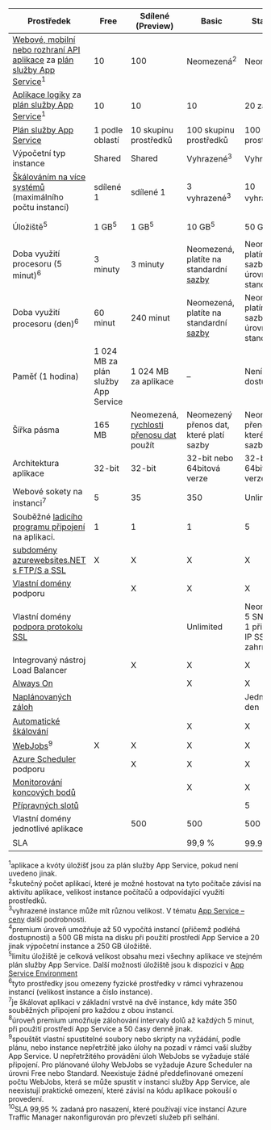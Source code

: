 | Prostředek | Free | Sdílené (Preview) | Basic | Standard | Premium (Preview)</th> |
| --- | --- | --- | --- | --- | --- |
| [Webové, mobilní nebo rozhraní API aplikace](https://azure.microsoft.com/services/app-service/) za [plán služby App Service](../articles/app-service/azure-web-sites-web-hosting-plans-in-depth-overview.md)<sup>1</sup> |10 |100 |Neomezená<sup>2</sup> |Neomezená<sup>2</sup> |Neomezená<sup>2</sup> |
| [Aplikace logiky](https://azure.microsoft.com/services/app-service/logic/) za [plán služby App Service](../articles/app-service/azure-web-sites-web-hosting-plans-in-depth-overview.md)</a><sup>1</sup> |10 |10 |10 |20 za jádra |20 za jádra |
| [Plán služby App Service](../articles/app-service/azure-web-sites-web-hosting-plans-in-depth-overview.md) |1 podle oblastí |10 skupinu prostředků |100 skupinu prostředků |100 skupinu prostředků |100 skupinu prostředků |
| Výpočetní typ instance |Shared |Shared |Vyhrazené<sup>3</sup> |Vyhrazené<sup>3</sup> |Vyhrazené<sup>3</sup></p> |
| [Škálováním na více systémů](../articles/app-service-web/web-sites-scale.md) (maximálního počtu instancí) |sdílené 1 |sdílené 1 |3 vyhrazené<sup>3</sup> |10 vyhrazené<sup>3</sup> |20 vyhrazené (50 v App Service Environment)<sup>3,4</sup> |
| Úložiště<sup>5</sup> |1 GB<sup>5</sup> |1 GB<sup>5</sup> |10 GB<sup>5</sup> |50 GB<sup>5</sup> |500 GB<sup>4,5</sup></p> |
| Doba využití procesoru (5 minut)<sup>6</sup> |3 minuty |3 minuty |Neomezená, platíte na standardní [sazby](https://azure.microsoft.com/pricing/details/app-service/)</a> |Neomezený, platím na sazby úrovně standard |Neomezený, platím na sazby úrovně standard |
| Doba využití procesoru (den)<sup>6</sup> |60 minut |240 minut |Neomezená, platíte na standardní [sazby](https://azure.microsoft.com/pricing/details/app-service/)</a> |Neomezený, platím na sazby úrovně standard |Neomezený, platím na sazby úrovně standard |
| Paměť (1 hodina) |1 024 MB za plán služby App Service |1 024 MB za aplikace |– |Není dostupné. |– |
| Šířka pásma |165 MB |Neomezená, [rychlosti přenosu dat](https://azure.microsoft.com/pricing/details/data-transfers/) použít |Neomezený přenos dat, které platí sazby |Neomezený přenos dat, které platí sazby |Neomezený přenos dat, které platí sazby |
| Architektura aplikace |32-bit |32-bit |32-bit nebo 64bitová verze |32-bit nebo 64bitová verze |32-bit nebo 64bitová verze |
| Webové sokety na instanci<sup>7</sup> |5 |35 |350 |Unlimited |Unlimited |
| Souběžné [ladicího programu připojení](../articles/app-service-web/web-sites-dotnet-troubleshoot-visual-studio.md) na aplikaci. |1 |1 |1 |5 |5 |
| [subdomény azurewebsites.NET s FTP/S a SSL](../articles/app-service-web/web-sites-configure-ssl-certificate.md) |X |X |X |X |X |
| [Vlastní domény](../articles/app-service-web/web-sites-custom-domain-name.md) podporu | |X |X |X |X |
| Vlastní domény [podpora protokolu SSL](../articles/app-service-web/web-sites-configure-ssl-certificate.md) | | |Unlimited |Neomezený, 5 SNI SSL a 1 připojení IP SSL zahrnuté |Neomezený, 5 SNI SSL a 1 připojení IP SSL zahrnuté |
| Integrovaný nástroj Load Balancer | |X |X |X |X |
| [Always On](../articles/app-service-web/web-sites-configure.md) | | |X |X |X |
| [Naplánovaných záloh](../articles/app-service-web/web-sites-backup.md) | | | |Jednou za den |Každých 5 minut<sup>8</sup> |
| [Automatické škálování](../articles/app-service-web/web-sites-scale.md) | | |X |X |X |
| [WebJobs](../articles/app-service-web/web-sites-create-web-jobs.md)<sup>9</sup> |X |X |X |X |X |
| [Azure Scheduler](https://azure.microsoft.com/services/scheduler/) podporu | |X |X |X |X |
| [Monitorování koncových bodů](../articles/app-service-web/web-sites-monitor.md) | | |X |X |X |
| [Přípravných slotů](../articles/app-service-web/web-sites-staged-publishing.md) | | | |5 |20 |
| Vlastní domény jednotlivé aplikace</a> | |500 |500 |500 |500 |
| SLA | |<p> |99,9 % |99.95%<sup>10</sup> |99.95%<sup>10</sup> |

<sup>1</sup>aplikace a kvóty úložišť jsou za plán služby App Service, pokud není uvedeno jinak.  
<sup>2</sup>skutečný počet aplikací, které je možné hostovat na tyto počítače závisí na aktivitu aplikace, velikost instance počítačů a odpovídající využití prostředků.  
<sup>3</sup>vyhrazené instance může mít různou velikost. V tématu [App Service – ceny](https://azure.microsoft.com/pricing/details/data-transfers/pricing/details/app-service/) další podrobnosti.  
<sup>4</sup>premium úroveň umožňuje až 50 vypočítá instancí (přičemž podléhá dostupnosti) a 500 GB místa na disku při použití prostředí App Service a 20 jinak výpočetní instance a 250 GB úložiště.  
<sup>5</sup>limitu úložiště je celková velikost obsahu mezi všechny aplikace ve stejném plán služby App Service. Další možnosti úložiště jsou k dispozici v [App Service Environment](../articles/app-service-web/app-service-web-configure-an-app-service-environment.md#storage)  
<sup>6</sup>tyto prostředky jsou omezeny fyzické prostředky v rámci vyhrazenou instancí (velikost instance a číslo instance).  
<sup>7</sup>je škálovat aplikaci v základní vrstvě na dvě instance, kdy máte 350 souběžných připojení pro každou z obou instancí.  
<sup>8</sup>úroveň premium umožňuje zálohování intervaly dolů až každých 5 minut, při použití prostředí App Service a 50 časy denně jinak.  
<sup>9</sup>spouštět vlastní spustitelné soubory nebo skripty na vyžádání, podle plánu, nebo instance nepřetržitě jako úlohy na pozadí v rámci vaší služby App Service. U nepřetržitého provádění úloh WebJobs se vyžaduje stálé připojení. Pro plánované úlohy WebJobs se vyžaduje Azure Scheduler na úrovni Free nebo Standard. Neexistuje žádné předdefinované omezení počtu WebJobs, která se může spustit v instanci služby App Service, ale neexistují praktické omezení, které závisí na kódu aplikace pokouší o provedení.   
<sup>10</sup>SLA 99,95 % zadaná pro nasazení, které používají více instancí Azure Traffic Manager nakonfigurován pro převzetí služeb při selhání.  

